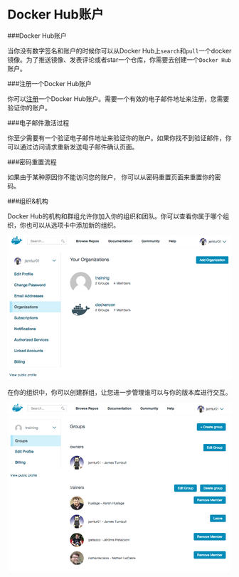 Docker Hub账户
===

###Docker Hub账户

当你没有数字签名和账户的时候你可以从Docker Hub上`search`和`pull`一个docker镜像。为了推送镜像、发表评论或者star一个仓库，你需要去创建一个`Docker Hub`账户。

###注册一个Docker Hub账户

你可以[注册](https://hub.docker.com/account/signup/)一个Docker Hub账户。需要一个有效的电子邮件地址来注册，您需要验证你的账户。

###电子邮件激活过程

你至少需要有一个验证电子邮件地址来验证你的账户。如果你找不到验证邮件，你可以通过访问请求重新发送电子邮件确认页面。

###密码重置流程

如果由于某种原因你不能访问您的账户， 你可以从密码重置页面来重置你的密码。

###组织&机构

Docker Hub的机构和群组允许你加入你的组织和团队。你可以查看你属于哪个组织，你也可以从选项卡中添加新的组织。

![../images/orgs.png](../images/orgs.png)

在你的组织中，你可以创建群组，让您进一步管理谁可以与你的版本库进行交互。

![../images/groups.png](../images/groups.png)